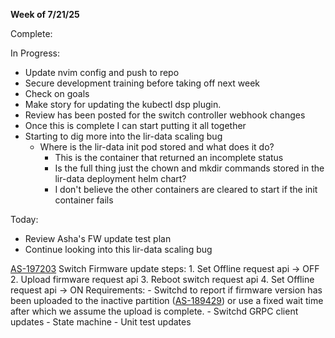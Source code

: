 **Week of 7/21/25**

Complete:

In Progress:
- Update nvim config and push to repo
- Secure development training before taking off next week
- Check on goals
- Make story for updating the kubectl dsp plugin.
- Review has been posted for the switch controller webhook changes
- Once this is complete I can start putting it all together
- Starting to dig more into the lir-data scaling bug
	- Where is the lir-data init pod stored and what does it do?
		- This is the container that returned an incomplete status
		- Is the full thing just the chown and mkdir commands stored in the lir-data deployment helm chart?
		- I don't believe the other containers are cleared to start if the init container fails

Today:
- Review Asha's FW update test plan
- Continue looking into this lir-data scaling bug

[AS-197203](https://jira.storage.hpecorp.net/browse/AS-197203)
	Switch Firmware update steps:
		1. Set Offline request api -> OFF
		2. Upload firmware request api
		3. Reboot switch request api
		4. Set Offline request api -> ON
	Requirements:
	- Switchd to report if firmware version has been uploaded to the inactive partition ([AS-189429](https://jira.storage.hpecorp.net/browse/AS-189429 "Provide FW version for the secondary partition in ListSwitches/\"show switch\"")) or use a fixed wait time after which we assume the upload is complete.
	- Switchd GRPC client updates
	- State machine
	- Unit test updates